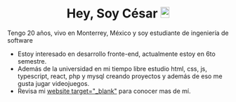 <h1 align="center">Hey, Soy César <img width="20px" height="25px" src="https://em-content.zobj.net/source/noto-emoji-animations/344/waving-hand_medium-light-skin-tone_1f44b-1f3fc_1f3fc.gif"></h1>

Tengo 20 años, vivo en Monterrey, México y soy estudiante de ingeniería de software

- Estoy interesado en desarrollo fronte-end, actualmente estoy en 6to semestre.
- Además de la universidad en mi tiempo libre estudio html, css, js, typescript, react, php y mysql creando proyectos y además de eso me gusta jugar videojuegos.
- Revisa mi [website target="_blank"](https://cgamcs.vercel.app/) para conocer mas de mí.
